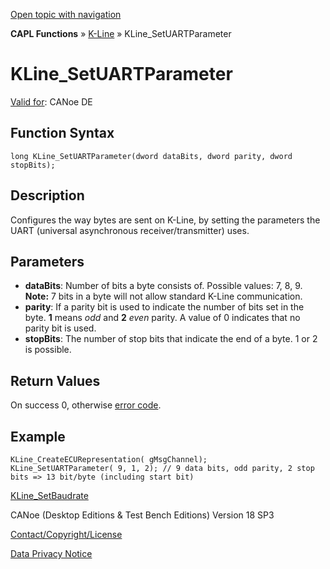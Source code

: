 [Open topic with navigation](../../../../../CANoeDEFamily.htm#Topics/CAPLFunctions/KLine/Functions/CAPLfunctionKLineSetUARTParameter.md)

**CAPL Functions** » [K-Line](../CAPLfunctionsKLineOverview.md) » KLine_SetUARTParameter

# KLine_SetUARTParameter

[Valid for](../../../Shared/FeatureAvailability.md):  CANoe DE

## Function Syntax

```plaintext
long KLine_SetUARTParameter(dword dataBits, dword parity, dword stopBits);
```

## Description

Configures the way bytes are sent on K-Line, by setting the parameters the UART (universal asynchronous receiver/transmitter) uses.

## Parameters

- **dataBits**: Number of bits a byte consists of. Possible values: 7, 8, 9. **Note:** 7 bits in a byte will not allow standard K-Line communication.
- **parity**: If a parity bit is used to indicate the number of bits set in the byte. **1** means _odd_ and **2** _even_ parity. A value of 0 indicates that no parity bit is used.
- **stopBits**: The number of stop bits that indicate the end of a byte. 1 or 2 is possible.

## Return Values

On success 0, otherwise [error code](../../Diagnostics/CAPLfunctionsDiagnosticsErrorCode.md).

## Example

```plaintext
KLine_CreateECURepresentation( gMsgChannel);
KLine_SetUARTParameter( 9, 1, 2); // 9 data bits, odd parity, 2 stop bits => 13 bit/byte (including start bit)
```

[KLine_SetBaudrate](CAPLfunctionKLineSetBaudrate.md)

CANoe (Desktop Editions & Test Bench Editions) Version 18 SP3

[Contact/Copyright/License](../../../Shared/ContactCopyrightLicense.md)

[Data Privacy Notice](https://www.vector.com/int/en/company/get-info/privacy-policy/)
